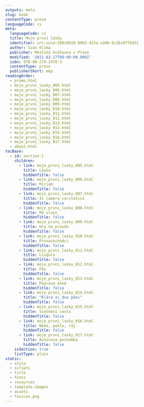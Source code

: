 ```yaml
---
outputs: meta
slug: book
contentType: prose
languageCode: cs
meta:
  languageCode: cs
  title: Moje první lásky
  identifier: urn:uuid:296c0919-9963-415a-a386-6c26c077b931
  author: Ivan Klíma
  publisher: Městská knihovna v Praze
  modified: '2021-03-17T00:00:00.000Z'
  isbn: 978-80-274-1470-3
  contentType: prose
  publisherShort: mkp
readingOrder:
  - promo.html
  - moje_prvni_lasky_005.html
  - moje_prvni_lasky_006.html
  - moje_prvni_lasky_007.html
  - moje_prvni_lasky_008.html
  - moje_prvni_lasky_009.html
  - moje_prvni_lasky_010.html
  - moje_prvni_lasky_011.html
  - moje_prvni_lasky_012.html
  - moje_prvni_lasky_013.html
  - moje_prvni_lasky_014.html
  - moje_prvni_lasky_015.html
  - moje_prvni_lasky_016.html
  - moje_prvni_lasky_017.html
  - about.html
tocBase:
  - id: section-1
    children:
      - link: moje_prvni_lasky_005.html
        title: Láska
        hiddenTitle: false
      - link: moje_prvni_lasky_006.html
        title: Miriam
        hiddenTitle: false
      - link: moje_prvni_lasky_007.html
        title: In camera caritatis1
        hiddenTitle: false
      - link: moje_prvni_lasky_008.html
        title: Má vlast
        hiddenTitle: false
      - link: moje_prvni_lasky_009.html
        title: Hra na pravdu
        hiddenTitle: false
      - link: moje_prvni_lasky_010.html
        title: Provazochodci
        hiddenTitle: false
      - link: moje_prvni_lasky_011.html
        title: Lingula
        hiddenTitle: false
      - link: moje_prvni_lasky_012.html
        title: Pás
        hiddenTitle: false
      - link: moje_prvni_lasky_013.html
        title: Poprava koně
        hiddenTitle: false
      - link: moje_prvni_lasky_014.html
        title: "Klára a\_dva páni"
        hiddenTitle: false
      - link: moje_prvni_lasky_015.html
        title: Svatební cesta
        hiddenTitle: false
      - link: moje_prvni_lasky_016.html
        title: Nebe, peklo, ráj
        hiddenTitle: false
      - link: moje_prvni_lasky_017.html
        title: Autorova poznámka
        hiddenTitle: false
    isSection: true
    listType: plain
static:
  - style
  - scripts
  - title
  - fonts
  - resources
  - template-images
  - assets
  - favicon.png
---
```

